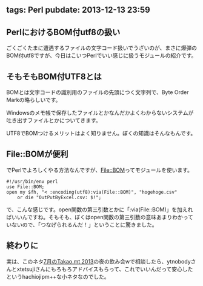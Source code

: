 tags: Perl
pubdate: 2013-12-13 23:59
---

## PerlにおけるBOM付utf8の扱い
ごくごくたまに遭遇するファイルの文字コード扱いでうざいのが、まさに爆弾のBOM付utf8ですが、今日はこいつPerlでいい感じに扱うモジュールの紹介です。

## そもそもBOM付UTF8とは
BOMとは文字コードの識別用のファイルの先頭につく文字列で、Byte Order Markの略らしいです。

Windowsのメモ帳で保存したファイルとかなんだかよくわからないシステムが吐き出すファイルとかについてきます。

UTF8でBOMつけるメリットはよく知りません。ぼくの知識はそんなもんです。

## File::BOMが便利
でPerlでよろしくやる方法なんですが、[File::BOM](http://search.cpan.org/~mattlaw/File-BOM-0.14/lib/File/BOM.pm)ってモジュールを使います。

    #!/usr/bin/env perl
    use File::BOM;
    open my $fh, "< :encoding(utf8):via(File::BOM)", "hogehoge.csv"
        or die "OutPutByExcel.csv: $!";

で、こんな感じです。open関数の第三引数とかに「:via(File::BOM)」を加えればいいんですね。そもそも、ぼくはopen関数の第三引数の意味あまりわかっていないので、「つなげられるんだ！」ということに驚きました。

## 終わりに
実は、このネタ[7月のTakao.mt 2013](http://hachiojipm.org/?p=548)の夜の飲み会wで相談したら、ytnobodyさんとxtetsujiさんにもろもろアドバイスもらって、これでいいんだって安心したというhachiojipm++な小ネタなのでした。
